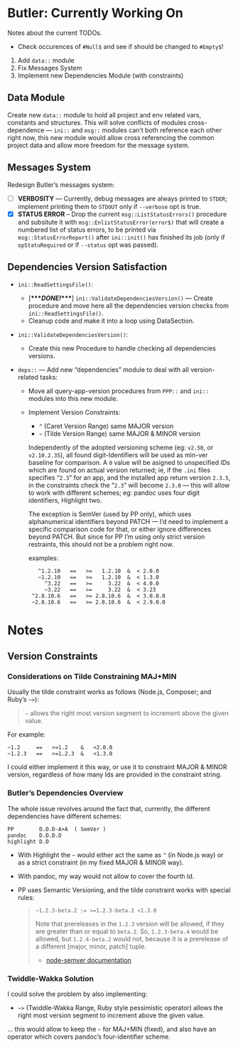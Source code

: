 # Butler: Currently Working On

Notes about the current TODOs.

  - Check occurences of `#Null$` and see if should be changed to `#Empty$`\!

<!-- end list -->

1.  Add `data::` module
2.  Fix Messages System
3.  Implement new Dependencies Module (with constraints)

## Data Module

Create new `data::` module to hold all project and env related vars, constants and structures. This will solve conflicts of modules cross-dependence — `ini::` and `msg::` modules can’t both reference each other right now, this new module would allow cross referencing the common project data and allow more freedom for the message system.

## Messages System

Redesign Butler’s messages system:

  - [ ] **VERBOSITY** — Currently, debug messages are always printed to `STDER`; implement printing them to `STDOUT` only if `--verbose` opt is true.
  - [x] **STATUS ERROR** – Drop the current `msg::ListStatusErrors()` procedure and subsitute it with `msg::EnlistStatusError(error$)` that will create a numbered list of status errors, to be printed via `msg::StatusErrorReport()` after `ini::init()` has finished its job (only if `opStatuRequired` or if `--status` opt was passed).

## Dependencies Version Satisfaction

  - `ini::ReadSettingsFile()`:
    
      - \[**\*\*\**DONE\!*\*\*\***\] `ini::ValidateDependenciesVersion()` — Create procedure and move here all the dependencies version checks from `ini::ReadSettingsFile()`.
      - Cleanup code and make it into a loop using DataSection.

  - `ini::ValidateDependenciesVersion()`:
    
      - Create this new Procedure to handle checking all dependencies versions.

  - `deps::` — Add new “dependencies” module to deal with all version-related tasks:
    
      - Move all query-app-version procedures from `PPP::` and `ini::` modules into this new module.
    
      - Implement Version Constraints:
        
          - `^` (Caret Version Range) same MAJOR version
          - `~` (Tilde Version Range) same MAJOR & MINOR version
        
        Independently of the adopted versioning scheme (eg: `v2.50`, or `v2.10.2.35`), all found digit-Identifiers will be used as min-ver baseline for comparison. A `0` value will be asigned to unspecified IDs which are found on actual version returned; ie, if the `.ini` files specifies “`2.3`” for an app, and the installed app return version `2.3.5`, in the constraints check the “`2.3`” will become `2.3.0` — this will allow to work with different schemes; eg: pandoc uses four digit identifiers, Highlight two.
        
        The exception is SemVer (used by PP only), which uses alphanumerical identifiers beyond PATCH — I’d need to implement a specific comparison code for that, or either ignore differences beyond PATCH. But since for PP I’m using only strict version restraints, this should not be a problem right now.
        
        examples:
        
        ``` 
           ^1.2.10   ==   >=   1.2.10  &  < 2.0.0
           ~1.2.10   ==   >=   1.2.10  &  < 1.3.0
             ^3.22   ==   >=     3.22  &  < 4.0.0
             ~3.22   ==   >=     3.22  &  < 3.23
         ^2.8.10.6   ==   >= 2.8.10.6  &  < 3.0.0.0
         ~2.8.10.6   ==   >= 2.8.10.6  &  < 2.9.0.0
        ```

# Notes

## Version Constraints

### Considerations on Tilde Constraining MAJ+MIN

Usually the tilde constraint works as follows (Node.js, Composer; and Ruby’s `~>`):

> `~` allows the right most version segment to increment above the given value.

For example:

    ~1.2     ==   >=1.2    &   <2.0.0
    ~1.2.3   ==   >=1.2.3  &   <1.3.0

I could either implement it this way, or use it to constraint MAJOR & MINOR version, regardless of how many Ids are provided in the constraint string.

### Butler’s Dependencies Overview

The whole issue revolves around the fact that, currently, the different dependencies have different schemes:

    PP        D.D.D-A+A  ( SemVer )
    pandoc    D.D.D.D
    highlight D.D

  - With Highlight the `~` would either act the same as `^` (in Node.js way) or as a strict constraint (in my fixed MAJOR & MINOR way).

  - With pandoc, my way would not allow to cover the fourth Id.

  - PP uses Semantic Versioning, and the tilde constraint works with special rules:
    
    > `~1.2.3-beta.2 := >=1.2.3-beta.2 <1.3.0`
    > 
    > Note that prereleases in the `1.2.3` version will be allowed, if they are greater than or equal to `beta.2`. So, `1.2.3-beta.4` would be allowed, but `1.2.4-beta.2` would not, because it is a prerelease of a different \[major, minor, patch\] tuple.
    > 
    >   - [node-semver documentation](https://github.com/npm/node-semver#tilde-ranges-123-12-1)

### Twiddle-Wakka Solution

I could solve the problem by also implementing:

  - `~>` (Twiddle-Wakka Range, Ruby style pessimistic operator) allows the right most version segment to increment above the given value.

… this would allow to keep the `~` for MAJ+MIN (fixed), and also have an operator which covers pandoc’s four-identifier scheme.
